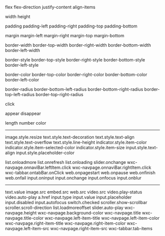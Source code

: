 flex
flex-direction
justify-content
align-items

width
height

padding
padding-left
padding-right
padding-top
padding-bottom

margin
margin-left
margin-right
margin-top
margin-bottom

border-width
border-top-width
border-right-width
border-bottom-width
border-left-width

border-style
border-top-style
border-right-style
border-bottom-style
border-left-style

border-color
border-top-color
border-right-color
border-bottom-color
border-left-color

border-radius
border-bottom-left-radius
border-bottom-right-radius
border-top-left-radius
border-top-right-radius

click

appear
disappear

length
number
color

----

image.style.resize
text.style.text-decoration
text.style.text-align
text.style.text-overflow
text.style.line-height
indicator.style.item-color
indicator.style.item-selected-color
indicator.style.item-size
input.style.text-align
input.style.placeholder-color

list.onloadmore
list.onrefresh
list.onloading
slider.onchange
wxc-navpage.onnaviBar.leftItem.click
wxc-navpage.onnaviBar.rightItem.click
wxc-tabbar.ontabBar.onClick
web.onpagestart
web.onpause
web.onfinish
web.onfail
input.oninput
input.onchange
input.onfocus
input.onblur

----

text.value
image.src
embed.src
web.src
video.src
video.play-status
video.auto-play
a.href
input.type
input.value
input.placeholder
input.disabled
input.autofocus
switch.checked
scroller.show-scrollbar
scroller.scroll-direction
list.loadmoreoffset
slider.auto-play
wxc-navpage.height
wxc-navpage.background-color
wxc-navpage.title
wxc-navpage.title-color
wxc-navpage.left-item-title
wxc-navpage.left-item-color
wxc-navpage.right-item-title
wxc-navpage.right-item-color
wxc-navpage.left-item-src
wxc-navpage.right-item-src
wxc-tabbar.tab-items
